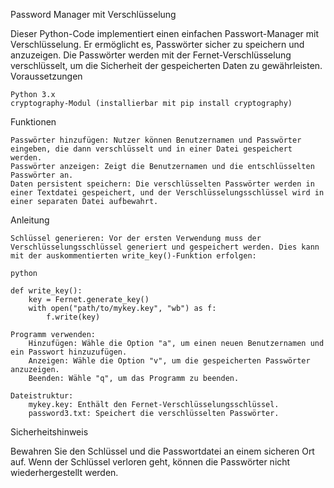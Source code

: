 Password Manager mit Verschlüsselung

Dieser Python-Code implementiert einen einfachen Passwort-Manager mit Verschlüsselung. Er ermöglicht es, Passwörter sicher zu speichern und anzuzeigen. Die Passwörter werden mit der Fernet-Verschlüsselung verschlüsselt, um die Sicherheit der gespeicherten Daten zu gewährleisten.
Voraussetzungen

    Python 3.x
    cryptography-Modul (installierbar mit pip install cryptography)

Funktionen

    Passwörter hinzufügen: Nutzer können Benutzernamen und Passwörter eingeben, die dann verschlüsselt und in einer Datei gespeichert werden.
    Passwörter anzeigen: Zeigt die Benutzernamen und die entschlüsselten Passwörter an.
    Daten persistent speichern: Die verschlüsselten Passwörter werden in einer Textdatei gespeichert, und der Verschlüsselungsschlüssel wird in einer separaten Datei aufbewahrt.

Anleitung

    Schlüssel generieren: Vor der ersten Verwendung muss der Verschlüsselungsschlüssel generiert und gespeichert werden. Dies kann mit der auskommentierten write_key()-Funktion erfolgen:

    python

    def write_key():
        key = Fernet.generate_key()
        with open("path/to/mykey.key", "wb") as f:
            f.write(key)

    Programm verwenden:
        Hinzufügen: Wähle die Option "a", um einen neuen Benutzernamen und ein Passwort hinzuzufügen.
        Anzeigen: Wähle die Option "v", um die gespeicherten Passwörter anzuzeigen.
        Beenden: Wähle "q", um das Programm zu beenden.

    Dateistruktur:
        mykey.key: Enthält den Fernet-Verschlüsselungsschlüssel.
        password3.txt: Speichert die verschlüsselten Passwörter.

Sicherheitshinweis

Bewahren Sie den Schlüssel und die Passwortdatei an einem sicheren Ort auf. Wenn der Schlüssel verloren geht, können die Passwörter nicht wiederhergestellt werden.